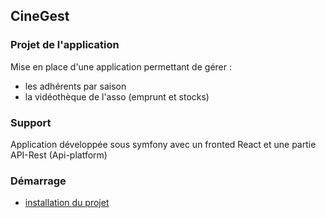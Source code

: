 CineGest
---

### Projet de l'application
Mise en place d'une application permettant de gérer :
* les adhérents par saison
* la vidéothèque de l'asso (emprunt et stocks)

### Support
Application développée sous symfony avec un fronted React et une partie API-Rest (Api-platform)

### Démarrage

* [installation du projet](https://github.com/Corwin40/cinegest/blob/Dev0.1/docs/installation.md)
